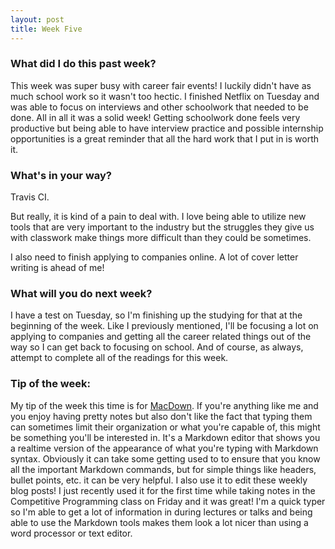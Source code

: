 ```yaml
---
layout: post
title: Week Five
---
```


### What did I do this past week?
This week was super busy with career fair events! I luckily didn't have as much school work so it wasn't too hectic. I finished Netflix on Tuesday and was able to focus on interviews and other schoolwork that needed to be done. All in all it was a solid week! Getting schoolwork done feels very productive but being able to have interview practice and possible internship opportunities is a great reminder that all the hard work that I put in is worth it.

### What's in your way?
Travis CI.

But really, it is kind of a pain to deal with. I love being able to utilize new tools that are very important to the industry but the struggles they give us with classwork make things more difficult than they could be sometimes. 

I also need to finish applying to companies online. A lot of cover letter writing is ahead of me!

### What will you do next week?
I have a test on Tuesday, so I'm finishing up the studying for that at the beginning of the week. Like I previously mentioned, I'll be focusing a lot on applying to companies and getting all the career related things out of the way so I can get back to focusing on school. And of course, as always, attempt to complete all of the readings for this week.

### Tip of the week:
My tip of the week this time is for [MacDown](http://macdown.com). If you're anything like me and you enjoy having pretty notes but also don't like the fact that typing them can sometimes limit their organization or what you're capable of, this might be something you'll be interested in. It's a Markdown editor that shows you a realtime version of the appearance of what you're typing with Markdown syntax. Obviously it can take some getting used to to ensure that you know all the important Markdown commands, but for simple things like headers, bullet points, etc. it can be very helpful. I also use it to edit these weekly blog posts! I just recently used it for the first time while taking notes in the Competitive Programming class on Friday and it was great! I'm a quick typer so I'm able to get a lot of information in during lectures or talks and being able to use the Markdown tools makes them look a lot nicer than using a word processor or text editor.